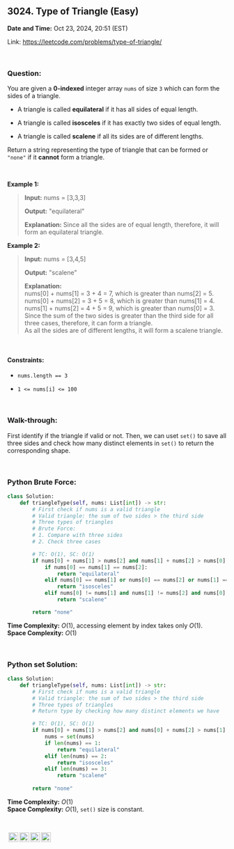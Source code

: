 ## 3024. Type of Triangle (Easy)
**Date and Time:** Oct 23, 2024, 20:51 (EST)

Link: https://leetcode.com/problems/type-of-triangle/

<br>

### Question:
You are given a **0-indexed** integer array `nums` of size `3` which can form the sides of a triangle.

* A triangle is called **equilateral** if it has all sides of equal length.

* A triangle is called **isosceles** if it has exactly two sides of equal length.

* A triangle is called **scalene** if all its sides are of different lengths.

Return a string representing the type of triangle that can be formed or `"none"` if it **cannot** form a triangle.

<br>

**Example 1:** 
> **Input:** nums = [3,3,3]
> 
> **Output:** "equilateral"
>
> **Explanation:** Since all the sides are of equal length, therefore, it will form an equilateral triangle.

**Example 2:**
> **Input:** nums = [3,4,5]
> 
> **Output:** "scalene"
>
> **Explanation:** <br>
> nums[0] + nums[1] = 3 + 4 = 7, which is greater than nums[2] = 5. <br>
> nums[0] + nums[2] = 3 + 5 = 8, which is greater than nums[1] = 4. <br>
> nums[1] + nums[2] = 4 + 5 = 9, which is greater than nums[0] = 3. <br>
> Since the sum of the two sides is greater than the third side for all three cases, therefore, it can form a triangle.  <br>
> As all the sides are of different lengths, it will form a scalene triangle.

<br>

#### Constraints:
* `nums.length == 3`

* `1 <= nums[i] <= 100`

<br>

### Walk-through: 
First identify if the triangle if valid or not. Then, we can uset `set()` to save all three sides and check how many distinct elements in `set()` to return the corresponding shape.

<br>

### Python Brute Force:
```python
class Solution:
    def triangleType(self, nums: List[int]) -> str:
        # First check if nums is a valid triangle
        # Valid triangle: the sum of two sides > the third side
        # Three types of triangles
        # Brute Force:
        # 1. Compare with three sides
        # 2. Check three cases

        # TC: O(1), SC: O(1)
        if nums[0] + nums[1] > nums[2] and nums[1] + nums[2] > nums[0] and nums[0] + nums[2] > nums[1]:
            if nums[0] == nums[1] == nums[2]:
                return "equilateral"
            elif nums[0] == nums[1] or nums[0] == nums[2] or nums[1] == nums[2]:
                return "isosceles"
            elif nums[0] != nums[1] and nums[1] != nums[2] and nums[0] != nums[2]:
                return "scalene"

        return "none"
```
**Time Complexity:** $O(1)$, accessing element by index takes only $O(1)$. <br>
**Space Complexity:** $O(1)$

<br>

### Python set Solution:
```python
class Solution:
    def triangleType(self, nums: List[int]) -> str:
        # First check if nums is a valid triangle
        # Valid triangle: the sum of two sides > the third side
        # Three types of triangles
        # Return type by checking how many distinct elements we have

        # TC: O(1), SC: O(1)
        if nums[0] + nums[1] > nums[2] and nums[0] + nums[2] > nums[1] and nums[1] + nums[2] > nums[0]:
            nums = set(nums)
            if len(nums) == 1:
                return "equilateral"
            elif len(nums) == 2:
                return "isosceles"
            elif len(nums) == 3:
                return "scalene"
        
        return "none"
```
**Time Complexity:** $O(1)$ <br>
**Space Complexity:** $O(1)$, `set()` size is constant.

<br>

<img style="height:22px!important;margin-left:3px;vertical-align:text-bottom;" src="https://mirrors.creativecommons.org/presskit/icons/cc.svg?ref=chooser-v1" alt="CC BY-NC-SA" title="CC BY-NC-SA"><img style="height:22px!important;margin-left:3px;vertical-align:text-bottom;" src="https://mirrors.creativecommons.org/presskit/icons/by.svg?ref=chooser-v1" alt="BY: credit must be given to the creator" title="BY: credit must be given to the creator"><img style="height:22px!important;margin-left:3px;vertical-align:text-bottom;" src="https://mirrors.creativecommons.org/presskit/icons/nc.svg?ref=chooser-v1" alt="NC: Only noncommercial uses of the work are permitted" title="NC: Only noncommercial uses of the work are permitted"><img style="height:22px!important;margin-left:3px;vertical-align:text-bottom;" src="https://mirrors.creativecommons.org/presskit/icons/sa.svg?ref=chooser-v1" alt="SA: Adaptations must be shared under the same terms" title="SA: Adaptations must be shared under the same terms">